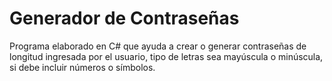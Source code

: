 # Generador de Contraseñas
Programa elaborado en C# que ayuda a crear o generar contraseñas de longitud ingresada por el usuario, tipo de letras sea mayúscula o minúscula, si debe incluir números o símbolos.
